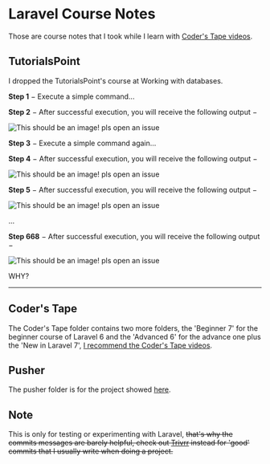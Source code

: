 # Laravel Course Notes
Those are course notes that I took while I learn with [Coder's Tape videos](https://www.youtube.com/channel/UCQI-Ym2rLZx52vEoqlPQMdg/videos).

## TutorialsPoint
I dropped the TutorialsPoint's course at Working with databases.

**Step 1** − Execute a simple command...

**Step 2** − After successful execution, you will receive the following output −

![This should be an image! pls open an issue](https://github.com/EGA-SUPREMO/laravel-notes/blob/master/TutorialsPoint/public/enough%20with%20this.jpg)

**Step 3** − Execute a simple command again...

**Step 4** − After successful execution, you will receive the following output −

![This should be an image! pls open an issue](https://github.com/EGA-SUPREMO/laravel-notes/blob/master/TutorialsPoint/public/enough%20with%20this.jpg)

**Step 5** − After successful execution, you will receive the following output −

![This should be an image! pls open an issue](https://github.com/EGA-SUPREMO/laravel-notes/blob/master/TutorialsPoint/public/enough%20with%20this.jpg)

...

**Step 668** − After successful execution, you will receive the following output −

![This should be an image! pls open an issue](https://github.com/EGA-SUPREMO/laravel-notes/blob/master/TutorialsPoint/public/enough%20with%20this.jpg)

WHY?

------

## Coder's Tape
The Coder's Tape folder contains two more folders, the 'Beginner 7' for the beginner course of Laravel 6 and the 'Advanced 6' for the advance one plus the 'New in Laravel 7', [I recommend the Coder's Tape videos](https://www.youtube.com/channel/UCQI-Ym2rLZx52vEoqlPQMdg/videos).

## Pusher
The pusher folder is for the project showed [here](https://blog.pusher.com/laravel-mvc-use/).

## Note
This is only for testing or experimenting with Laravel, ~~that's why the commits messages are barely helpful, check out [Trivrr](https://github.com/EGA-SUPREMO/Trivrr) instead for 'good' commits that I usually write when doing a project.~~
